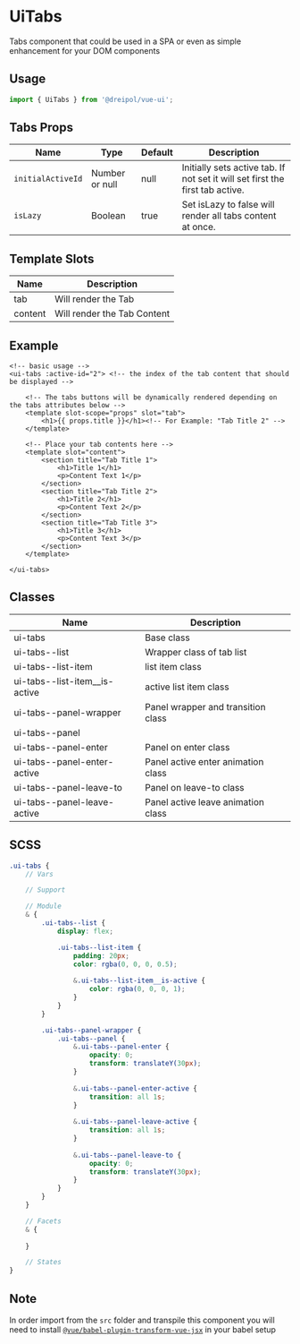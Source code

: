 # UiTabs
Tabs component that could be used in a SPA or even as simple enhancement for your DOM components

## Usage
```js
import { UiTabs } from '@dreipol/vue-ui';
```

## Tabs Props
| Name | Type | Default | Description
| --- | --- | ---| ---|
|`initialActiveId` | Number or null | null | Initially sets active tab. If not set it will set first the first tab active.
|`isLazy` | Boolean | true | Set isLazy to false will render all tabs content at once.

## Template Slots
| Name | Description
| --- | --- |
|tab | Will render the Tab 
|content | Will render the Tab Content


## Example
```vue
<!-- basic usage -->
<ui-tabs :active-id="2"> <!-- the index of the tab content that should be displayed -->

    <!-- The tabs buttons will be dynamically rendered depending on the tabs attributes below -->
    <template slot-scope="props" slot="tab">
        <h1>{{ props.title }}</h1><!-- For Example: "Tab Title 2" -->
    </template>
    
    <!-- Place your tab contents here -->
    <template slot="content">    
        <section title="Tab Title 1">
            <h1>Title 1</h1>
            <p>Content Text 1</p>
        </section>
        <section title="Tab Title 2">
            <h1>Title 2</h1>
            <p>Content Text 2</p>
        </section>
        <section title="Tab Title 3">
            <h1>Title 3</h1>
            <p>Content Text 3</p>
        </section>
    </template>

</ui-tabs>
```

## Classes
| Name | Description
| --- | --- |
| ui-tabs | Base class
| ui-tabs--list | Wrapper class of tab list
| ui-tabs--list-item | list item class
| ui-tabs--list-item__is-active | active list item class
| ui-tabs--panel-wrapper | Panel wrapper and transition class
| ui-tabs--panel | 
| ui-tabs--panel-enter | Panel on enter class
| ui-tabs--panel-enter-active | Panel active enter animation class
| ui-tabs--panel-leave-to | Panel on leave-to class
| ui-tabs--panel-leave-active | Panel active leave animation class

## SCSS

```scss
.ui-tabs {
    // Vars

    // Support

    // Module
    & {
        .ui-tabs--list {
            display: flex;

            .ui-tabs--list-item {
                padding: 20px;
                color: rgba(0, 0, 0, 0.5);
                
                &.ui-tabs--list-item__is-active {
                    color: rgba(0, 0, 0, 1);
                }
            }
        }

        .ui-tabs--panel-wrapper {
            .ui-tabs--panel {
                &.ui-tabs--panel-enter {
                    opacity: 0;
                    transform: translateY(30px);
                }
    
                &.ui-tabs--panel-enter-active {
                    transition: all 1s;
                }
    
                &.ui-tabs--panel-leave-active {
                    transition: all 1s;
                }
    
                &.ui-tabs--panel-leave-to {
                    opacity: 0;
                    transform: translateY(30px);
                }
            }
        }
    }

    // Facets
    & {
       
    }

    // States
}

```

## Note

In order import from the `src` folder and transpile this component you will need to install [`@vue/babel-plugin-transform-vue-jsx`](https://www.npmjs.com/package/@vue/babel-plugin-transform-vue-jsx) in your babel setup

